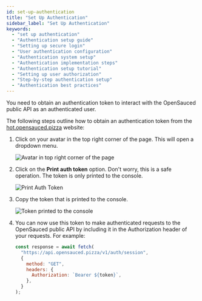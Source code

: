 ```yaml
---
id: set-up-authentication
title: "Set Up Authentication"
sidebar_label: "Set Up Authentication"
keywords:
  - "set up authentication"
  - "Authentication setup guide"
  - "Setting up secure login"
  - "User authentication configuration"
  - "Authentication system setup"
  - "Authentication implementation steps"
  - "Authentication setup tutorial"
  - "Setting up user authorization"
  - "Step-by-step authentication setup"
  - "Authentication best practices"
---
```


You need to obtain an authentication token to interact with the OpenSauced public API as an authenticated user.

The following steps outline how to obtain an authentication token from the [hot.opensauced.pizza](https://hot.opensauced.pizza) website:

1. Click on your avatar in the top right corner of the page. This will open a dropdown menu.

   ![Avatar in top right corner of the page](../../static/img/contributing-avatar-top-right.png)

2. Click on the **Print auth token** option. Don't worry, this is a safe operation. The token is only printed to the console.

   ![Print Auth Token](../../static/img/contributing-print-auth-token.png)

3. Copy the token that is printed to the console.

   ![Token printed to the console](../../static/img/contributing-token-printed-to-console.png)

4. You can now use this token to make authenticated requests to the OpenSauced public API by including it in the Authorization header of your requests. For example:

   ```javascript
   const response = await fetch(
     "https://api.opensauced.pizza/v1/auth/session",
     {
       method: "GET",
       headers: {
         Authorization: `Bearer ${token}`,
       },
     }
   );
   ```
